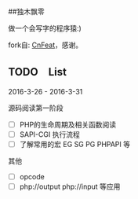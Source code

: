 ##独木飘零

做一个会写字的程序猿:)

fork自: [CnFeat](http://cnfeat.com/)，感谢。

TODO　List
---------

2016-3-26 - 2016-3-31

源码阅读第一阶段

- [ ] PHP的生命周期及相关函数阅读
- [ ] SAPI-CGI 执行流程
- [ ] 了解常用的宏  EG SG PG PHPAPI 等

其他

- [ ] opcode
- [ ] php://output php://input 等应用
